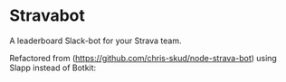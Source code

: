 # Stravabot
A leaderboard Slack-bot for your Strava team.

Refactored from (https://github.com/chris-skud/node-strava-bot) using Slapp instead of Botkit: 
